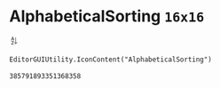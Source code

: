 # AlphabeticalSorting `16x16`
<img src="/img/AlphabeticalSorting.png" width=16 height=16>

``` CSharp
EditorGUIUtility.IconContent("AlphabeticalSorting")
```
```
385791893351368358
```
